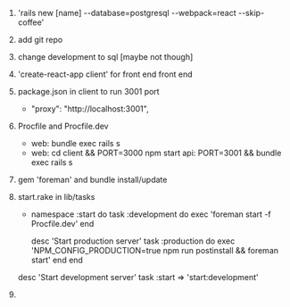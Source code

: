 1. 'rails new [name] --database=postgresql --webpack=react --skip-coffee'
2. add git repo
3. change development to sql [maybe not though]
4. 'create-react-app client' for front end front end
5. package.json in client to run 3001 port
    - "proxy": "http://localhost:3001",

5. Procfile and Procfile.dev
    - web: bundle exec rails s
    - web: cd client && PORT=3000 npm start
      api: PORT=3001 && bundle exec rails s

6. gem 'foreman' and bundle install/update
7. start.rake in lib/tasks
    - namespace :start do
      task :development do
        exec 'foreman start -f Procfile.dev'
      end

      desc 'Start production server'
      task :production do
        exec 'NPM_CONFIG_PRODUCTION=true npm run postinstall && foreman start'
      end
    end

    desc 'Start development server'
    task :start => 'start:development'


8. 
